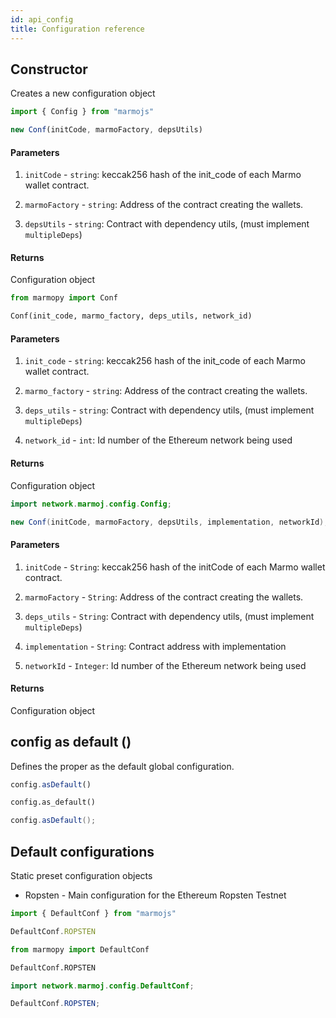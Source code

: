 ```yaml
---
id: api_config
title: Configuration reference
---
```


## Constructor

Creates a new configuration object

<!--DOCUSAURUS_CODE_TABS-->
<!--JavaScript-->
```js
import { Config } from "marmojs"

new Conf(initCode, marmoFactory, depsUtils)
```

#### Parameters

1. `initCode` - `string`: keccak256 hash of the init_code of each Marmo wallet contract.

2. `marmoFactory` - `string`: Address of the contract creating the wallets.

3. `depsUtils` - `string`: Contract with dependency utils, (must implement `multipleDeps`)

#### Returns

Configuration object

<!--Python-->
```python
from marmopy import Conf

Conf(init_code, marmo_factory, deps_utils, network_id)
```

#### Parameters

1. `init_code` - `string`: keccak256 hash of the init_code of each Marmo wallet contract.

2. `marmo_factory` - `string`: Address of the contract creating the wallets.

3. `deps_utils` - `string`: Contract with dependency utils, (must implement `multipleDeps`)

4. `network_id` - `int`: Id number of the Ethereum network being used

#### Returns

Configuration object

<!--Java-->
```java
import network.marmoj.config.Config;

new Conf(initCode, marmoFactory, depsUtils, implementation, networkId);
```

#### Parameters

1. `initCode` - `String`: keccak256 hash of the initCode of each Marmo wallet contract.

2. `marmoFactory` - `String`: Address of the contract creating the wallets.

3. `deps_utils` - `String`: Contract with dependency utils, (must implement `multipleDeps`)

4. `implementation` - `String`: Contract address with implementation 

5. `networkId` - `Integer`: Id number of the Ethereum network being used

#### Returns

Configuration object

<!--END_DOCUSAURUS_CODE_TABS-->

## config as default ()

Defines the proper as the default global configuration.

<!--DOCUSAURUS_CODE_TABS-->
<!--JavaScript-->
```js
config.asDefault()
```

<!--Python-->
```python
config.as_default()
```
<!--Java-->
```java
config.asDefault();
```
<!--END_DOCUSAURUS_CODE_TABS-->

## Default configurations

Static preset configuration objects

* Ropsten - Main configuration for the Ethereum Ropsten Testnet

<!--DOCUSAURUS_CODE_TABS-->
<!--JavaScript-->
```js
import { DefaultConf } from "marmojs"

DefaultConf.ROPSTEN
```

<!--Python-->
```python
from marmopy import DefaultConf

DefaultConf.ROPSTEN
```
<!--Java-->
```java
import network.marmoj.config.DefaultConf;

DefaultConf.ROPSTEN;
```
<!--END_DOCUSAURUS_CODE_TABS-->
